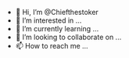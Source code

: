 - 👋 Hi, I’m @Chiefthestoker
- 👀 I’m interested in ...
- 🌱 I’m currently learning ...
- 💞️ I’m looking to collaborate on ...
- 📫 How to reach me ...

<!---
Chiefthestoker/Chiefthestoker is a ✨ special ✨ repository because its `README.md` (this file) appears on your GitHub profile.
You can click the Preview link to take a look at your changes.
--->
